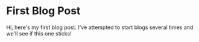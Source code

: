# First Blog Post

Hi, here's my first blog post. I've attempted to start blogs several times and we'll see if this one sticks!

